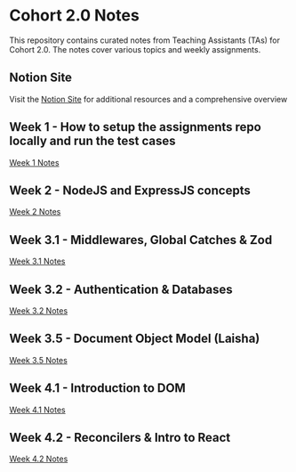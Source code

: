 # Cohort 2.0 Notes

This repository contains curated notes from Teaching Assistants (TAs) for Cohort 2.0. The notes cover various topics and weekly assignments.

## Notion Site

Visit the [Notion Site](https://quickest-juniper-f9c.notion.site/Cohort-2-0-6b6c2a9f1282499aba4782b88bf7e204) for additional resources and a comprehensive overview

## Week 1 - How to setup the assignments repo locally and run the test cases

[Week 1 Notes](https://quickest-juniper-f9c.notion.site/Week-1-How-to-setup-the-assignments-repo-locally-and-run-the-test-cases-1c48c0c8a1bb4880a837d654474533a7)

## Week 2 - NodeJS and ExpressJS concepts

[Week 2 Notes](https://quickest-juniper-f9c.notion.site/Week-2-NodeJS-and-ExpressJS-concepts-bd3a6a6cd1c64764bee7865a082fa979)

## Week 3.1 - Middlewares, Global Catches & Zod

[Week 3.1 Notes](https://rb.gy/ewiuo1)

## Week 3.2 - Authentication & Databases

[Week 3.2 Notes](https://rb.gy/wpnb6o)

## Week 3.5 - Document Object Model (Laisha)

[Week 3.5 Notes](https://rb.gy/2ipsxb)

## Week 4.1 - Introduction to DOM

[Week 4.1 Notes](https://rb.gy/kslad2)

## Week 4.2 - Reconcilers & Intro to React

[Week 4.2 Notes](https://rb.gy/wz6eet)



